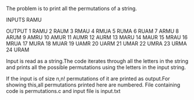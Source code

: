 The problem is to print all the permutations of a string.


INPUTS
RAMU

OUTPUT
1 RAMU
2 RAUM
3 RMAU
4 RMUA
5 RUMA
6 RUAM
7 ARMU
8 ARUM
9 AMRU
10 AMUR
11 AUMR
12 AURM
13 MARU
14 MAUR
15 MRAU
16 MRUA
17 MURA
18 MUAR
19 UAMR
20 UARM
21 UMAR
22 UMRA
23 URMA
24 URAM






Input is read as a string.The code iterates through all the letters in the string and prints all the possible permutations using the letters in the input string.

If the input is of size n,n! permutations of it are printed as output.For showing this,all permutations printed here are numbered.
File containing code is permutations.c and input file is input.txt

